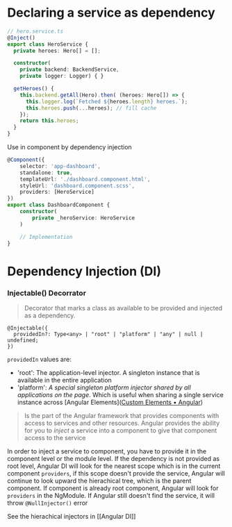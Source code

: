 # Declaring a service as dependency

```typescript
// hero.service.ts
@Inject()
export class HeroService {
  private heroes: Hero[] = [];

  constructor(
    private backend: BackendService,
    private logger: Logger) { }

  getHeroes() {
    this.backend.getAll(Hero).then( (heroes: Hero[]) => {
      this.logger.log(`Fetched ${heroes.length} heroes.`);
      this.heroes.push(...heroes); // fill cache
    });
    return this.heroes;
  }
}
```

Use in component by dependency injection

```typescript
@Component({
	selector: 'app-dashboard',
	standalone: true,
	templateUrl: './dashboard.component.html',
	styleUrl: 'dashboard.component.scss',
	providers: [HeroService]
})
export class DashboardComponent {
	constructor(
		private _heroService: HeroService
	)

	// Implementation
}
```

# Dependency Injection (DI)

### Injectable() Decorrator
>Decorator that marks a class as available to be provided and injected as a dependency.

```
@Injectable({ 
  providedIn?: Type<any> | "root" | "platform" | "any" | null | undefined;
})
```
`providedIn` values are:
- 'root': The application-level injector. A singleton instance that is available in the entire application
- 'platform':  _A special singleton platform injector shared by all applications on the page_. Which is useful when sharing a single service instance across [Angular Elements]([Custom Elements • Angular](https://angular.dev/guide/elements))

> Is the part of the Angular framework that provides components with access to services and other resources. Angular provides the ability for you to _inject_ a service into a component to give that component access to the service

In order to inject a service to component, you have to provide it in the component level or the module level.
If  the dependency is not provided as root level, Angular DI will look for the nearest scope which is in the current component `providers`, if this scope doesn't provide the service, Angular will continue to look upward the hierachical tree, which is the parent component. If component is already root component, Angular will look for `providers` in the NgModule. If Angular still doesn't find the service, it will throw `@NullInjector()` error

See the hierachical injectors in [[Angular DI]]